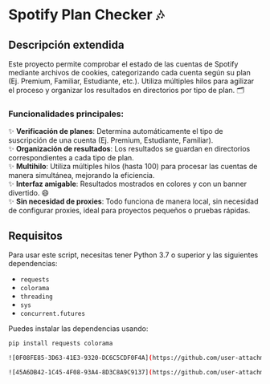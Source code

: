 # Spotify Plan Checker 🎶

## Descripción extendida

Este proyecto permite comprobar el estado de las cuentas de Spotify mediante archivos de cookies, categorizando cada cuenta según su plan (Ej. Premium, Familiar, Estudiante, etc.). Utiliza múltiples hilos para agilizar el proceso y organizar los resultados en directorios por tipo de plan. 🗂️

### Funcionalidades principales:

✨ **Verificación de planes**: Determina automáticamente el tipo de suscripción de una cuenta (Ej. Premium, Estudiante, Familiar).  
✨ **Organización de resultados**: Los resultados se guardan en directorios correspondientes a cada tipo de plan.  
✨ **Multihilo**: Utiliza múltiples hilos (hasta 100) para procesar las cuentas de manera simultánea, mejorando la eficiencia.  
✨ **Interfaz amigable**: Resultados mostrados en colores y con un banner divertido. 😄  
✨ **Sin necesidad de proxies**: Todo funciona de manera local, sin necesidad de configurar proxies, ideal para proyectos pequeños o pruebas rápidas.

## Requisitos

Para usar este script, necesitas tener Python 3.7 o superior y las siguientes dependencias:

- `requests`
- `colorama`
- `threading`
- `sys`
- `concurrent.futures`

Puedes instalar las dependencias usando:

```bash
pip install requests colorama

![0F08FE85-3D63-41E3-9320-DC6C5CDF0F4A](https://github.com/user-attachments/assets/9dc2880f-34fa-40e3-babd-1caea54c501f)

![45A6DB42-1C45-4F08-93A4-8D3C8A9C9137](https://github.com/user-attachments/assets/8e1e8829-33e5-4cfd-8f36-d20928e2bfbd)
